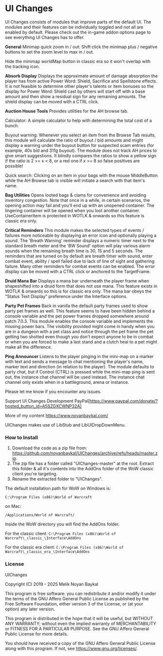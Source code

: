 # UI Changes

UI Changes consists of modules that improve parts of the default UI. The modules and their features can be individually toggled and not all are enabled by default. Please check out the in-game addon options page to see everything UI Changes has to offer.

**General**
Minimap quick zoom in / out: Shift click the minimap plus / negative buttons to set the zoom level to max in / out.

Hide the minimap worldMap button in classic era so it won't overlap with the tracking icon.

**Absorb Display**
Displays the approximate amount of damage absorption the player has from active Power Word: Shield, Sacrifice and Spellstone effects.
It is not feasible to determine other player's talents or item bonuses so the display for Power Word: Shield cast by others will start off with a base amount and then show a residual sign for any remaining amounts. The shield display can be moved with a CTRL click.

**Auction House Tools**
Provides utilities for the AH browse tab.

Calculator: A simple calculator to help with determining the total cost of a bunch.

Buyout warning: Whenever you select an item from the Browse Tab results, this module will calculate the ratio of buyout / bid amounts and might display a warning under the buyout button for suspected scam entries (for example, 40s bid and 311g buyout). The module does not track AH prices to give smart suggestions. It blindly compares the ratios to show a yellow sign if the ratio is 2 >= x < 8, or a red one if x >= 8 so false positives are possible!

Quick search: Clicking on an item in your bags with the mouse MiddleButton while the AH Browse tab is visible will initiate a search with that item's name.

**Bag Utilities**
Opens looted bags & clams for convenience and avoiding inventory congestion. Note that once in a while, in certain scenarios, the opening action may fail and you'll end up with an unopened container. The lingering container will be opened when you loot another container. UseContainerItem is protected in WOTLK & onwards so this feature is classic era only.

**Critical Reminders**
This module makes the selected types of events / failures more noticeable by displaying an error icon and optionally playing a sound.
The 'Breath Warning' reminder displays a numeric timer next to the standard breath meter and the 'BW Sound' option will play various alarm sounds when the remaining breath time is 30, 15 and 5 seconds.
The reminders that are turned on by default are breath timer with sound, enter combat event, ability / spell failed due to lack of line of sight and gathering failure. Many other reminders for combat events can be enabled. The error display can be moved with a CTRL click or anchored to the TargetFrame.

**Druid Mana Bar**
Displays a mana bar underneath the player frame when shapeshifted into a druid form that does not use mana. This feature exists in WOTLK & onwards so this is for classic era only. The mana bar obeys the "Status Text Display" preference under the Interface options.

**Party Pet Frames**
Back in vanilla the default party frames used to show party pet frames as well. This feature seems to have been hidden behind a console variable and the pet power frames dropped somewhere around patch 7.0.3. This module enables the console variable and implements the missing power bars. The visibility provided might come in handy when you are in a dungeon with a pet class and notice through the pet frame the pet getting two shotted even though you don't expect anyone to be in combat or when you are forced to make a last stand and a clutch heal to a pet might make all the difference.

**Ping Announcer**
Listens to the player pinging in the mini-map on a marker with text and sends a message to chat mentioning the player's name, marker text and direction (in relation to the player). The module defaults to party chat, but if Control (CTRL) is pressed while the mini-map ping is sent out, the instance chat channel will be used instead. The instance chat channel only exists when in a battleground, arena or instance.

Please let me know if you encounter any issues.

Support UI Changes Development
PayPal[https://www.paypal.com/donate/?hosted_button_id=A5SZGXCWNP32A]

More of my content
https://www.noyanbaykal.com/

UIChanges makes use of LibStub and LibUIDropDownMenu.

### How to Install

1. Download the code as a zip file from: <https://github.com/noyanbaykal/UIChanges/archive/refs/heads/master.zip>.
2. The zip file has a folder called "UIChanges-master" at the root.
Extract this folder & all it's contents into the AddOns folder of the WoW classic client you're targeting.
3. Rename the extracted folder to "UIChanges".

The default installation path for WoW on Windows is:

`C:\Program Files (x86)\World of Warcraft`

on Mac:

`/Applications/World of Warcraft/`

Inside the WoW directory you will find the AddOns folder.

For the classic client:
`C:\Program Files (x86)\World of Warcraft\_classic_\Interface\AddOns`

For the classic era client:
`C:\Program Files (x86)\World of Warcraft\_classic_era_\Interface\AddOns`

### License
UIChanges

Copyright (C) 2019 - 2025 Melik Noyan Baykal

This program is free software: you can redistribute it and/or modify
it under the terms of the GNU Affero General Public License as
published by the Free Software Foundation, either version 3 of the
License, or (at your option) any later version.

This program is distributed in the hope that it will be useful,
but WITHOUT ANY WARRANTY; without even the implied warranty of
MERCHANTABILITY or FITNESS FOR A PARTICULAR PURPOSE.  See the
GNU Affero General Public License for more details.

You should have received a copy of the GNU Affero General Public License
along with this program.  If not, see <https://www.gnu.org/licenses/>.
